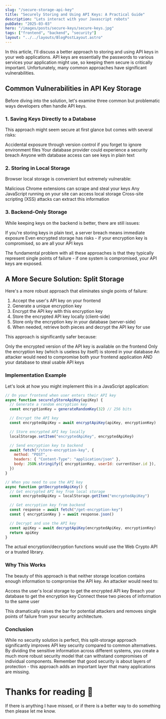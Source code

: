 ```yaml
---
slug: "/secure-storage-api-key"
title: "Securely Storing and Using API Keys: A Practical Guide"
description: "Lets interact with your Javascript robots"
pubDate: "2025-03-03"
hero: "/images/posts/secure-keys/secure-keys.jpg"
tags: ["frontend", "backend", "security"]
layout: "../../layouts/BlogPostLayout.astro"
---
```


In this article, I'll discuss a better approach to storing and using API keys in your web applications. API keys are essentially the passwords to various services your application might use, so keeping them secure is critically important. Unfortunately, many common approaches have significant vulnerabilities.

## Common Vulnerabilities in API Key Storage

Before diving into the solution, let's examine three common but problematic ways developers often handle API keys.

### 1. Saving Keys Directly to a Database

This approach might seem secure at first glance but comes with several risks:

Accidental exposure through version control if you forget to ignore environment files
Your database provider could experience a security breach
Anyone with database access can see keys in plain text

### 2. Storing in Local Storage

Browser local storage is convenient but extremely vulnerable:

Malicious Chrome extensions can scrape and steal your keys
Any JavaScript running on your site can access local storage
Cross-site scripting (XSS) attacks can extract this information

### 3. Backend-Only Storage

While keeping keys on the backend is better, there are still issues:

If you're storing keys in plain text, a server breach means immediate exposure
Even encrypted storage has risks - if your encryption key is compromised, so are all your API keys

The fundamental problem with all these approaches is that they typically represent single points of failure - if one system is compromised, your API keys are exposed.

## A More Secure Solution: Split Storage

Here's a more robust approach that eliminates single points of failure:

1. Accept the user's API key on your frontend
1. Generate a unique encryption key
1. Encrypt the API key with this encryption key
1. Store the encrypted API key locally (client-side)
1. Store only the encryption key in your database (server-side)
1. When needed, retrieve both pieces and decrypt the API key for use

This approach is significantly safer because:

Only the encrypted version of the API key is available on the frontend
Only the encryption key (which is useless by itself) is stored in your database
An attacker would need to compromise both your frontend application AND your database to steal usable API keys

### Implementation Example

Let's look at how you might implement this in a JavaScript application:

```javascript
// On your frontend when user enters their API key
async function securelyStoreApiKey(apiKey) {
  // Generate a random encryption key
  const encryptionKey = generateRandomKey(32) // 256 bits

  // Encrypt the API key
  const encryptedApiKey = await encryptApiKey(apiKey, encryptionKey)

  // Store encrypted API key locally
  localStorage.setItem("encryptedApiKey", encryptedApiKey)

  // Send encryption key to backend
  await fetch("/store-encryption-key", {
    method: "POST",
    headers: { "Content-Type": "application/json" },
    body: JSON.stringify({ encryptionKey, userId: currentUser.id }),
  })
}

// When you need to use the API key
async function getDecryptedApiKey() {
  // Get encrypted API key from local storage
  const encryptedApiKey = localStorage.getItem("encryptedApiKey")

  // Get encryption key from backend
  const response = await fetch("/get-encryption-key")
  const { encryptionKey } = await response.json()

  // Decrypt and use the API key
  const apiKey = await decryptApiKey(encryptedApiKey, encryptionKey)
  return apiKey
}
```

The actual encryption/decryption functions would use the Web Crypto API or a trusted library.

### Why This Works

The beauty of this approach is that neither storage location contains enough information to compromise the API key. An attacker would need to:

Access the user's local storage to get the encrypted API key
Breach your database to get the encryption key
Connect these two pieces of information to the same user

This dramatically raises the bar for potential attackers and removes single points of failure from your security architecture.

### Conclusion

While no security solution is perfect, this split-storage approach significantly improves API key security compared to common alternatives. By dividing the sensitive information across different systems, you create a much more robust security model that can withstand compromises of individual components.
Remember that good security is about layers of protection - this approach adds an important layer that many applications are missing.

# Thanks for reading 🙏

If there is anything I have missed, or if there is a better way to do something then please let me know.

